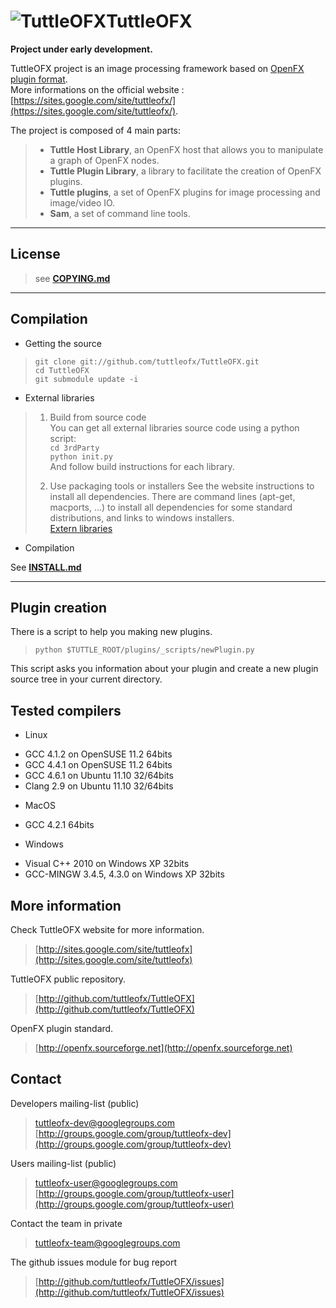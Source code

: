 ![TuttleOFX](https://github.com/tuttleofx/TuttleOFX/raw/master/plugins/_scripts/ImageEffectApi/Resources/L_ProjectName_.png "TuttleOFX")TuttleOFX
========================
**Project under early development.**
  
TuttleOFX project is an image processing framework based on [OpenFX plugin format](http://openfx.sourceforge.net/).  
More informations on the official website :[https://sites.google.com/site/tuttleofx/](https://sites.google.com/site/tuttleofx/).

The project is composed of 4 main parts:
> - **Tuttle Host Library**, an OpenFX host that allows you to manipulate a graph of OpenFX nodes.  
> - **Tuttle Plugin Library**, a library to facilitate the creation of OpenFX plugins.  
> - **Tuttle plugins**, a set of OpenFX plugins for image processing and image/video IO.  
> - **Sam**, a set of command line tools.  



___
License
-------
>see [**COPYING.md**](COPYING.md)

___
Compilation
-----------

- Getting the source
>    `git clone git://github.com/tuttleofx/TuttleOFX.git`  
>    `cd TuttleOFX`  
>    `git submodule update -i`  

- External libraries
>
>    1. Build from source code  
>       You can get all external libraries source code using a python script:  
>       `cd 3rdParty`  
>       `python init.py`  
>       And follow build instructions for each library.
>
>    2. Use packaging tools or installers
>    See the website instructions to install all dependencies. There are command lines (apt-get, macports, ...) to install all dependencies for some standard distributions, and links to windows installers.  
>    [Extern libraries](https://sites.google.com/site/tuttleofx/development/build/libraries)

- Compilation

See [**INSTALL.md**](INSTALL.md)

___
Plugin creation
---------------

There is a script to help you making new plugins.
> `python $TUTTLE_ROOT/plugins/_scripts/newPlugin.py`  

This script asks you information about your plugin and create a new plugin source tree in your current directory.


Tested compilers
----------------
- Linux
 + GCC 4.1.2 on OpenSUSE 11.2 64bits
 + GCC 4.4.1 on OpenSUSE 11.2 64bits
 + GCC 4.6.1 on Ubuntu 11.10 32/64bits
 + Clang 2.9 on Ubuntu 11.10 32/64bits
- MacOS
 + GCC 4.2.1 64bits
- Windows
 + Visual C++ 2010 on Windows XP 32bits
 + GCC-MINGW 3.4.5, 4.3.0 on Windows XP 32bits


More information 
----------------
Check TuttleOFX website for more information. 
>[http://sites.google.com/site/tuttleofx](http://sites.google.com/site/tuttleofx)

TuttleOFX public repository.
>[http://github.com/tuttleofx/TuttleOFX](http://github.com/tuttleofx/TuttleOFX)
	
OpenFX plugin standard.
>[http://openfx.sourceforge.net](http://openfx.sourceforge.net)


Contact
-------
Developers mailing-list (public)
> [tuttleofx-dev@googlegroups.com](mailto:tuttleofx-dev@googlegroups.com)  
> [http://groups.google.com/group/tuttleofx-dev](http://groups.google.com/group/tuttleofx-dev)

Users mailing-list (public)
> [tuttleofx-user@googlegroups.com](mailto:tuttleofx-user@googlegroups.com)  
> [http://groups.google.com/group/tuttleofx-user](http://groups.google.com/group/tuttleofx-user)

Contact the team in private
> [tuttleofx-team@googlegroups.com](mailto:tuttleofx-team@googlegroups.com)

The github issues module for bug report
> [http://github.com/tuttleofx/TuttleOFX/issues](http://github.com/tuttleofx/TuttleOFX/issues)
